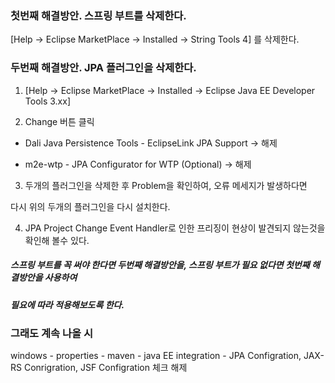 


### 첫번째 해결방안. 스프링 부트를 삭제한다.

[Help -> Eclipse MarketPlace -> Installed -> String Tools 4] 를 삭제한다.

 

### 두번째 해결방안. JPA 플러그인을 삭제한다.

1. [Help -> Eclipse MarketPlace -> Installed -> Eclipse Java EE Developer Tools 3.xx] 

2. Change 버튼 클릭

 - Dali Java Persistence Tools - EclipseLink JPA Support -> 해제

 - m2e-wtp - JPA Configurator for WTP (Optional) -> 해제

3. 두개의 플러그인을 삭제한 후 Problem을 확인하여, 오류 메세지가 발생하다면

다시 위의 두개의 플러그인을 다시 설치한다.

4. JPA Project Change Event Handler로 인한 프리징이 현상이 발견되지 않는것을 확인해 볼수 있다.

 

##### 스프링 부트를 꼭 써야 한다면 두번째 해결방안을, 스프링 부트가 필요 없다면 첫번째 해결방안을 사용하여

##### 필요에 따라 적용해보도록 한다.

### 그래도 계속 나올 시 
windows - properties - maven - java EE integration - JPA Configration, JAX-RS Conrigration, JSF Configration 체크 해제

